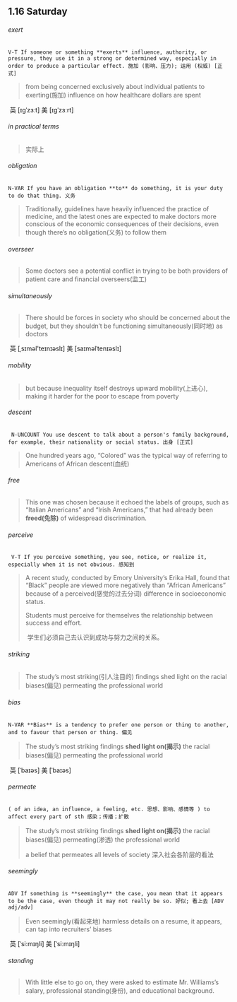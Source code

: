 ## 1.16	Saturday

###### exert

​	`V-T If someone or something **exerts** influence, authority, or pressure, they use it in a strong or determined way, especially in order to produce a particular effect. 施加 (影响、压力); 运用 (权威) [正式]`

> from being concerned exclusively about individual patients to exerting(施加) influence on how healthcare dollars are spent

​	英 [ɪɡˈzɜːt]   美 [ɪɡˈzɜːrt] 

###### in practical terms

> 实际上

###### obligation

​	`N-VAR If you have an obligation **to** do something, it is your duty to do that thing. 义务`

> Traditionally, guidelines have heavily influenced the practice of medicine, and the latest ones are expected to make doctors more conscious of the economic consequences of their decisions, even though there’s no obligation(义务) to follow them

###### overseer

> Some doctors see a potential conflict in trying to be both providers of patient care and financial overseers(监工)

###### simultaneously

> There should be forces in society who should be concerned about the budget, but they shouldn’t be functioning simultaneously(同时地) as doctors

​	英 [ˌsɪməl'teɪnɪəslɪ]   美 [saɪməlˈtenɪəslɪ] 

###### mobility

> but because inequality itself destroys upward mobility(上进心), making it harder for the poor to escape from poverty

###### descent

​	` N-UNCOUNT You use descent to talk about a person's family background, for example, their nationality or social status. 出身 [正式]`

> One hundred years ago, “Colored” was the typical way of referring to Americans of African descent(血统)

###### free

> This one was chosen because it echoed the labels of groups, such as “Italian Americans” and “Irish Americans,” that had already been **freed(免除)** of widespread discrimination.

###### perceive

​	` V-T If you perceive something, you see, notice, or realize it, especially when it is not obvious. 感知到`

> A recent study, conducted by Emory University’s Erika Hall, found that “Black” people are viewed more negatively than “African Americans” because of a perceived(感觉的过去分词) difference in socioeconomic status.
>
> Students must perceive for themselves the relationship between success and effort.
>
> ​	学生们必须自己去认识到成功与努力之间的关系。

###### striking

>The study’s most striking(引人注目的) findings shed light on the racial biases(偏见) permeating the professional world

###### bias

​	`N-VAR **Bias** is a tendency to prefer one person or thing to another, and to favour that person or thing. 偏见`

> The study’s most striking findings **shed light on(揭示)** the racial biases(偏见) permeating the professional world

​	英 [ˈbaɪəs]   美 [ˈbaɪəs] 

###### permeate

​	`( of an idea, an influence, a feeling, etc. 思想、影响、感情等 ) to affect every part of sth 感染；传播；扩散`

> The study’s most striking findings **shed light on(揭示)** the racial biases(偏见) permeating(渗透) the professional world
>
> a belief that permeates all levels of society 深入社会各阶层的看法

###### seemingly

​	`ADV If something is **seemingly** the case, you mean that it appears to be the case, even though it may not really be so. 好似; 看上去 [ADV adj/adv]`

> Even seemingly(看起来地) harmless details on a resume, it appears, can tap into recruiters’ biases

​	英 [ˈsi:mɪŋli]   美 [ˈsiːmɪŋli] 

###### standing

> With little else to go on, they were asked to estimate Mr. Williams’s salary, professional standing(身份), and educational background.

